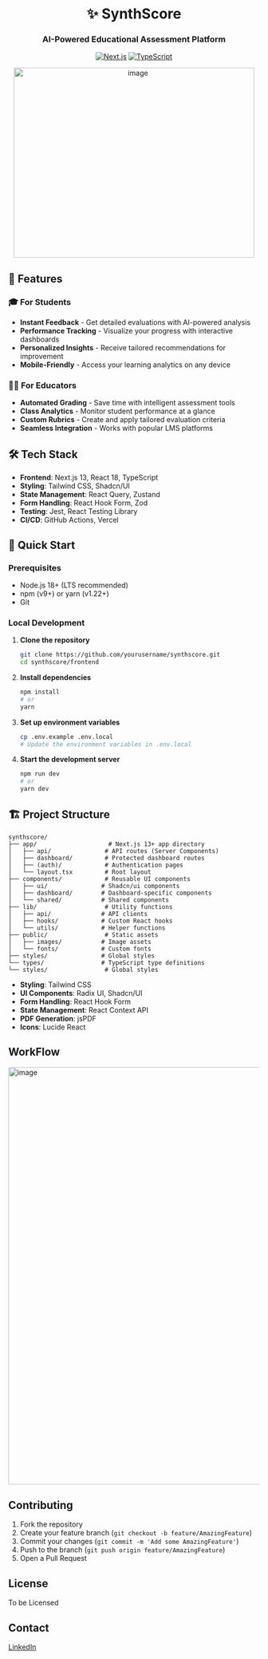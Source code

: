 <div align="center">
  <h1>✨ SynthScore</h1>
  <h3>AI-Powered Educational Assessment Platform</h3>
  
  [![Next.js](https://img.shields.io/badge/Next.js-13.5.4-000000?logo=nextdotjs)](https://nextjs.org/)
  [![TypeScript](https://img.shields.io/badge/TypeScript-5.2.2-3178C6?logo=typescript)](https://www.typescriptlang.org/)

  <img width="482" height="381" alt="image" src="https://github.com/user-attachments/assets/e1c39e67-0e06-45da-bd78-3430a546bc7c" />

</div>

## 🚀 Features

### 🎓 For Students
- **Instant Feedback** - Get detailed evaluations with AI-powered analysis
- **Performance Tracking** - Visualize your progress with interactive dashboards
- **Personalized Insights** - Receive tailored recommendations for improvement
- **Mobile-Friendly** - Access your learning analytics on any device

### 👩‍🏫 For Educators
- **Automated Grading** - Save time with intelligent assessment tools
- **Class Analytics** - Monitor student performance at a glance
- **Custom Rubrics** - Create and apply tailored evaluation criteria
- **Seamless Integration** - Works with popular LMS platforms

## 🛠️ Tech Stack

- **Frontend**: Next.js 13, React 18, TypeScript
- **Styling**: Tailwind CSS, Shadcn/UI
- **State Management**: React Query, Zustand
- **Form Handling**: React Hook Form, Zod
- **Testing**: Jest, React Testing Library
- **CI/CD**: GitHub Actions, Vercel

## 🚀 Quick Start

### Prerequisites
- Node.js 18+ (LTS recommended)
- npm (v9+) or yarn (v1.22+)
- Git

### Local Development

1. **Clone the repository**
   ```bash
   git clone https://github.com/yourusername/synthscore.git
   cd synthscore/frontend
   ```

2. **Install dependencies**
   ```bash
   npm install
   # or
   yarn
   ```

3. **Set up environment variables**
   ```bash
   cp .env.example .env.local
   # Update the environment variables in .env.local
   ```

4. **Start the development server**
   ```bash
   npm run dev
   # or
   yarn dev
   ```

## 🏗️ Project Structure

```
synthscore/
├── app/                    # Next.js 13+ app directory
│   ├── api/               # API routes (Server Components)
│   ├── dashboard/         # Protected dashboard routes
│   ├── (auth)/            # Authentication pages
│   └── layout.tsx         # Root layout
├── components/            # Reusable UI components
│   ├── ui/               # Shadcn/ui components
│   ├── dashboard/        # Dashboard-specific components
│   └── shared/           # Shared components
├── lib/                   # Utility functions
│   ├── api/              # API clients
│   ├── hooks/            # Custom React hooks
│   └── utils/            # Helper functions
├── public/                # Static assets
│   ├── images/           # Image assets
│   └── fonts/            # Custom fonts
├── styles/               # Global styles
└── types/                # TypeScript type definitions
└── styles/                # Global styles
```

- **Styling**: Tailwind CSS
- **UI Components**: Radix UI, Shadcn/UI
- **Form Handling**: React Hook Form
- **State Management**: React Context API
- **PDF Generation**: jsPDF
- **Icons**: Lucide React


## WorkFlow
<img width="1280" height="837" alt="image" src="https://github.com/user-attachments/assets/2d008612-9bff-4f34-831d-739337e9ee25" />

## Contributing

1. Fork the repository
2. Create your feature branch (`git checkout -b feature/AmazingFeature`)
3. Commit your changes (`git commit -m 'Add some AmazingFeature'`)
4. Push to the branch (`git push origin feature/AmazingFeature`)
5. Open a Pull Request

## License

To be Licensed

## Contact
[LinkedIn](https://www.linkedin.com/in/ranjithganeshb/)


